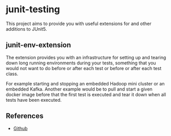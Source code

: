 # junit-testing

This project aims to provide you with useful extensions for and other additions to JUnit5.


## junit-env-extension

The extension provides you with an infrastructure for setting up and tearing down long
running environments during your tests, something that you would not want to do before
or after each test or before or after each test class.

For example starting and stopping an embedded Hadoop mini cluster or an embedded Kafka.
Another example would be to pull and start a given docker image before that the first
test is executed and tear it down when all tests have been executed.


## References

- [Github](https://github.com/coldrye-java/junit-testing)
